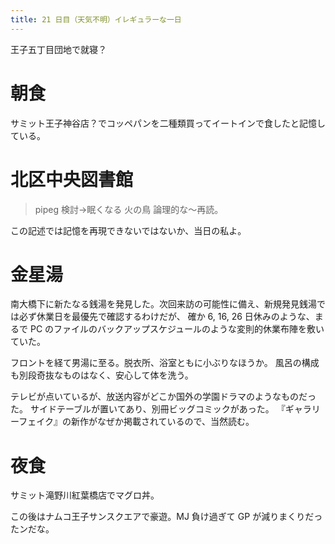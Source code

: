 ```yaml
---
title: 21 日目（天気不明）イレギュラーな一日
---
```


王子五丁目団地で就寝？

# 朝食

サミット王子神谷店？でコッペパンを二種類買ってイートインで食したと記憶している。

# 北区中央図書館

>  pipeg 検討→眠くなる
>  火の鳥
>  論理的な～再読。

この記述では記憶を再現できないではないか、当日の私よ。

# 金星湯

南大橋下に新たなる銭湯を発見した。次回来訪の可能性に備え、新規発見銭湯では必ず休業日を最優先で確認するわけだが、
確か 6, 16, 26 日休みのような、まるで PC のファイルのバックアップスケジュールのような変則的休業布陣を敷いていた。

フロントを経て男湯に至る。脱衣所、浴室ともに小ぶりなほうか。
風呂の構成も別段奇抜なものはなく、安心して体を洗う。

テレビが点いているが、放送内容がどこか国外の学園ドラマのようなものだった。
サイドテーブルが置いてあり、別冊ビッグコミックがあった。
『ギャラリーフェイク』の新作がなぜか掲載されているので、当然読む。

# 夜食

サミット滝野川紅葉橋店でマグロ丼。

この後はナムコ王子サンスクエアで豪遊。MJ 負け過ぎて GP が減りまくりだったンだな。
